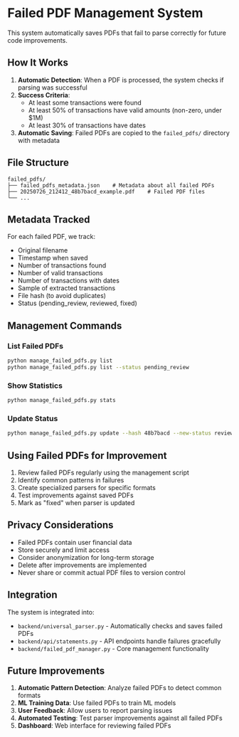 # Failed PDF Management System

This system automatically saves PDFs that fail to parse correctly for future code improvements.

## How It Works

1. **Automatic Detection**: When a PDF is processed, the system checks if parsing was successful
2. **Success Criteria**:
   - At least some transactions were found
   - At least 50% of transactions have valid amounts (non-zero, under $1M)
   - At least 30% of transactions have dates
3. **Automatic Saving**: Failed PDFs are copied to the `failed_pdfs/` directory with metadata

## File Structure

```
failed_pdfs/
├── failed_pdfs_metadata.json    # Metadata about all failed PDFs
├── 20250726_212412_48b7bacd_example.pdf    # Failed PDF files
└── ...
```

## Metadata Tracked

For each failed PDF, we track:
- Original filename
- Timestamp when saved
- Number of transactions found
- Number of valid transactions
- Number of transactions with dates
- Sample of extracted transactions
- File hash (to avoid duplicates)
- Status (pending_review, reviewed, fixed)

## Management Commands

### List Failed PDFs
```bash
python manage_failed_pdfs.py list
python manage_failed_pdfs.py list --status pending_review
```

### Show Statistics
```bash
python manage_failed_pdfs.py stats
```

### Update Status
```bash
python manage_failed_pdfs.py update --hash 48b7bacd --new-status reviewed --notes "Commerce Bank format"
```

## Using Failed PDFs for Improvement

1. Review failed PDFs regularly using the management script
2. Identify common patterns in failures
3. Create specialized parsers for specific formats
4. Test improvements against saved PDFs
5. Mark as "fixed" when parser is updated

## Privacy Considerations

- Failed PDFs contain user financial data
- Store securely and limit access
- Consider anonymization for long-term storage
- Delete after improvements are implemented
- Never share or commit actual PDF files to version control

## Integration

The system is integrated into:
- `backend/universal_parser.py` - Automatically checks and saves failed PDFs
- `backend/api/statements.py` - API endpoints handle failures gracefully
- `backend/failed_pdf_manager.py` - Core management functionality

## Future Improvements

1. **Automatic Pattern Detection**: Analyze failed PDFs to detect common formats
2. **ML Training Data**: Use failed PDFs to train ML models
3. **User Feedback**: Allow users to report parsing issues
4. **Automated Testing**: Test parser improvements against all failed PDFs
5. **Dashboard**: Web interface for reviewing failed PDFs
